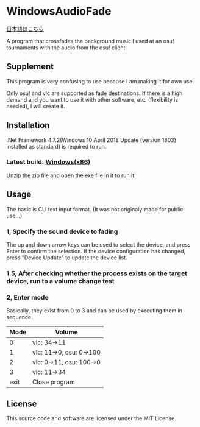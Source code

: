 # WindowsAudioFade

[日本語はこちら](./README_jp.md)

A program that crossfades the background music I used at an osu! tournaments with the audio from the osu! client.

## Supplement

This program is very confusing to use because I am making it for own use.

Only osu! and vlc are supported as fade destinations. If there is a high demand and you want to use it with other software, etc. (flexibility is needed), I will create it.

## Installation

.Net Framework 4.7.2(Windows 10 April 2018 Update (version 1803) installed as standard) is required to run.

### Latest build: [Windows(x86)](none)

Unzip the zip file and open the exe file in it to run it.

## Usage

The basic is CLI text input format. (It was not originaly made for public use...)

### 1, Specify the sound device to fading

The up and down arrow keys can be used to select the device, and press Enter to confirm the selection. If the device configuration has changed, press "Device Update" to update the device list.

### 1.5, After checking whether the process exists on the target device, run to a volume change test

### 2, Enter mode

Basically, they exist from 0 to 3 and can be used by executing them in sequence.

|Mode|Volume|
|-|-|
|0|vlc: 34→11|
|1|vlc: 11→0, osu: 0->100|
|2|vlc: 0→11, osu: 100->0|
|3|vlc: 11→34|
|exit|Close program|

## License

This source code and software are licensed under the MIT License.
